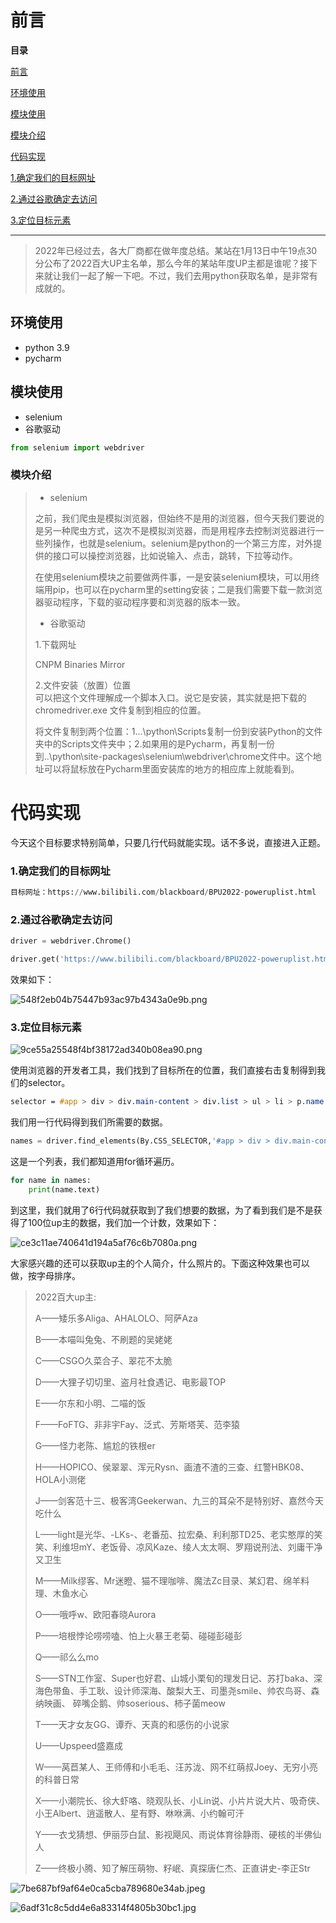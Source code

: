 # 前言

**目录**

[前言](#%E5%89%8D%E8%A8%80%C2%A0)

[环境使用](#%E7%8E%AF%E5%A2%83%E4%BD%BF%E7%94%A8)

[模块使用](#%E6%A8%A1%E5%9D%97%E4%BD%BF%E7%94%A8)

[模块介绍](#%E6%A8%A1%E5%9D%97%E4%BB%8B%E7%BB%8D%C2%A0)

[代码实现](#%E4%BB%A3%E7%A0%81%E5%AE%9E%E7%8E%B0)

[1.确定我们的目标网址](#1.%E7%A1%AE%E5%AE%9A%E6%88%91%E4%BB%AC%E7%9A%84%E7%9B%AE%E6%A0%87%E7%BD%91%E5%9D%80)

[2.通过谷歌确定去访问](#2.%E9%80%9A%E8%BF%87%E8%B0%B7%E6%AD%8C%E7%A1%AE%E5%AE%9A%E5%8E%BB%E8%AE%BF%E9%97%AE)

[3.定位目标元素](#%C2%A03.%E5%AE%9A%E4%BD%8D%E7%9B%AE%E6%A0%87%E5%85%83%E7%B4%A0)

---

> 2022年已经过去，各大厂商都在做年度总结。某站在1月13日中午19点30分公布了2022百大UP主名单，那么今年的某站年度UP主都是谁呢？接下来就让我们一起了解一下吧。不过，我们去用python获取名单，是非常有成就的。

## **环境使用**

- python 3.9
- pycharm

## **模块使用**

 -    selenium
 -    谷歌驱动

```python
from selenium import webdriver
```

### 模块介绍

> - selenium
> 
> 之前，我们爬虫是模拟浏览器，但始终不是用的浏览器，但今天我们要说的是另一种爬虫方式，这次不是模拟浏览器，而是用程序去控制浏览器进行一些列操作，也就是selenium。selenium是python的一个第三方库，对外提供的接口可以操控浏览器，比如说输入、点击，跳转，下拉等动作。
> 
> 在使用selenium模块之前要做两件事，一是安装selenium模块，可以用终端用pip，也可以在pycharm里的setting安装；二是我们需要下载一款浏览器驱动程序，下载的驱动程序要和浏览器的版本一致。
> 
> - 谷歌驱动
> 
> 1.下载网址
> 
> CNPM Binaries Mirror
> 
> 2.文件安装（放置）位置  
> 可以把这个文件理解成一个脚本入口。说它是安装，其实就是把下载的 chromedriver.exe 文件复制到相应的位置。
> 
> 将文件复制到两个位置：1...\\python\\Scripts复制一份到安装Python的文件夹中的Scripts文件夹中；2.如果用的是Pycharm，再复制一份到..\\python\\site-packages\\selenium\\webdriver\\chrome文件中。这个地址可以将鼠标放在Pycharm里面安装库的地方的相应库上就能看到。

# 代码实现

今天这个目标要求特别简单，只要几行代码就能实现。话不多说，直接进入正题。

### 1.确定我们的目标网址

```python
目标网址：https://www.bilibili.com/blackboard/BPU2022-poweruplist.html
```

### 2.通过谷歌确定去访问

```python
driver = webdriver.Chrome()

driver.get('https://www.bilibili.com/blackboard/BPU2022-poweruplist.html')
```

效果如下：

![548f2eb04b75447b93ac97b4343a0e9b.png](https://img-blog.csdnimg.cn/548f2eb04b75447b93ac97b4343a0e9b.png)

### 3.定位目标元素

![9ce55a25548f4bf38172ad340b08ea90.png](https://img-blog.csdnimg.cn/9ce55a25548f4bf38172ad340b08ea90.png)

使用浏览器的开发者工具，我们找到了目标所在的位置，我们直接右击复制得到我们的selector。

```css
selector = #app > div > div.main-content > div.list > ul > li > p.name
```

我们用一行代码得到我们所需要的数据。

```python
names = driver.find_elements(By.CSS_SELECTOR,'#app > div > div.main-content > div.list > ul > li > p.name')
```

这是一个列表，我们都知道用for循环遍历。

```python
for name in names:
    print(name.text)
```

到这里，我们就用了6行代码就获取到了我们想要的数据，为了看到我们是不是获得了100位up主的数据，我们加一个计数，效果如下：

![ce3c11ae740641d194a5af76c6b7080a.png](https://img-blog.csdnimg.cn/ce3c11ae740641d194a5af76c6b7080a.png)

大家感兴趣的还可以获取up主的个人简介，什么照片的。下面这种效果也可以做，按字母排序。

> 2022百大up主:
> 
> A——矮乐多Aliga、AHALOLO、阿萨Aza
> 
> B——本喵叫兔兔、不刷题的吴姥姥
> 
> C——CSGO久菜合子、翠花不太脆
> 
> D——大狸子切切里、盗月社食遇记、电影最TOP
> 
> E——尔东和小明、二喵的饭
> 
> F——FoFTG、非非宇Fay、泛式、芳斯塔芙、范李猿
> 
> G——怪力老陈、尴尬的铁根er
> 
> H——HOPICO、侯翠翠、浑元Rysn、画渣不渣的三查、红警HBK08、HOLA小测佬
> 
> J——剑客范十三、极客湾Geekerwan、九三的耳朵不是特别好、嘉然今天吃什么
> 
> L——light是光华、-LKs-、老番茄、拉宏桑、利利那TD25、老实憨厚的笑笑、利维坦mY、老饭骨、凉风Kaze、绫人太太啊、罗翔说刑法、刘庸干净又卫生
> 
> M——Milk缪客、Mr迷瞪、猫不理咖啡、魔法Zc目录、某幻君、绵羊料理、木鱼水心
> 
> O——哦呼w、欧阳春晓Aurora
> 
> P——培根悖论唠唠嗑、怕上火暴王老菊、碰碰彭碰彭
> 
> Q——祁么么mo
> 
> S——STN工作室、Super也好君、山城小栗旬的理发日记、苏打baka、深海色带鱼、手工耿、设计师深海、酸梨大王、司墨尧smile、帅农鸟哥、森纳映画、 碎嘴企鹅、帅soserious、柿子菌meow
> 
> T——天才女友GG、谭乔、天真的和感伤的小说家
> 
> U——Upspeed盛嘉成
> 
> W——莴苣某人、王师傅和小毛毛、汪苏泷、网不红萌叔Joey、无穷小亮的科普日常
> 
> X——小潮院长、徐大虾咯、晓观队长、小Lin说、小片片说大片、吸奇侠、小王Albert、逍遥散人、星有野、咻咻满、小约翰可汗
> 
> Y——衣戈猜想、伊丽莎白鼠、影视飓风、雨说体育徐静雨、硬核的半佛仙人
> 
> Z——终极小腾、知了解压萌物、籽岷、真探唐仁杰、正直讲史-李正Str

![7be687bf9af64e0ca5cba789680e34ab.jpeg](https://img-blog.csdnimg.cn/7be687bf9af64e0ca5cba789680e34ab.jpeg)

![6adf31c8c5dd4e6a83314f4805b30bc1.jpg](https://img-blog.csdnimg.cn/6adf31c8c5dd4e6a83314f4805b30bc1.jpg)